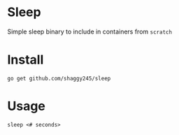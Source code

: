 # Sleep
Simple sleep binary to include in containers from `scratch`

# Install
`go get github.com/shaggy245/sleep`

# Usage
`sleep <# seconds>`
